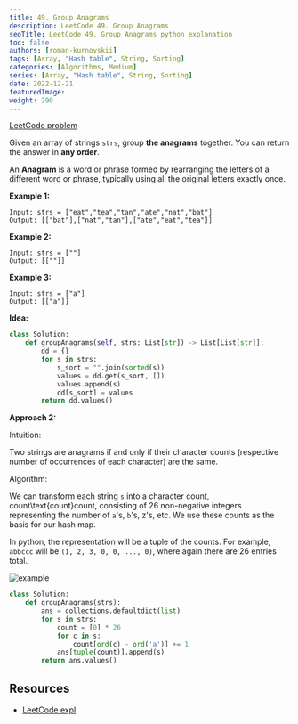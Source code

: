 ```yaml
---
title: 49. Group Anagrams
description: LeetCode 49. Group Anagrams
seoTitle: LeetCode 49. Group Anagrams python explanation
toc: false
authors: [roman-kurnovskii]
tags: [Array, "Hash table", String, Sorting]
categories: [Algorithms, Medium]
series: [Array, "Hash table", String, Sorting]
date: 2022-12-21
featuredImage:
weight: 290
---
```


[LeetCode problem](https://leetcode.com/problems/group-anagrams/)

Given an array of strings `strs`, group **the anagrams** together. You can return the answer in **any order**.

An **Anagram** is a word or phrase formed by rearranging the letters of a different word or phrase, typically using all the original letters exactly once.

**Example 1:**

    Input: strs = ["eat","tea","tan","ate","nat","bat"]
    Output: [["bat"],["nat","tan"],["ate","eat","tea"]]

**Example 2:**

    Input: strs = [""]
    Output: [[""]]

**Example 3:**

    Input: strs = ["a"]
    Output: [["a"]]

**Idea:**

```python
class Solution:
    def groupAnagrams(self, strs: List[str]) -> List[List[str]]:
        dd = {}
        for s in strs:
            s_sort = "".join(sorted(s))
            values = dd.get(s_sort, [])
            values.append(s)
            dd[s_sort] = values
        return dd.values()
```

**Approach 2:**

Intuition:

Two strings are anagrams if and only if their character counts (respective number of occurrences of each character) are the same.

Algorithm:

We can transform each string `s` into a character count, count\text{count}count, consisting of 26 non-negative integers representing the number of `a`'s, `b`'s, z's, etc. We use these counts as the basis for our hash map.

In python, the representation will be a tuple of the counts. For example, `abbccc` will be `(1, 2, 3, 0, 0, ..., 0)`, where again there are 26 entries total.

![example](https://leetcode.com/problems/group-anagrams/solutions/127405/Figures/49_groupanagrams2.png)

```python
class Solution:
    def groupAnagrams(strs):
        ans = collections.defaultdict(list)
        for s in strs:
            count = [0] * 26
            for c in s:
                count[ord(c) - ord('a')] += 1
            ans[tuple(count)].append(s)
        return ans.values()
```

## Resources

- [LeetCode expl](https://leetcode.com/problems/group-anagrams/solutions/127405/group-anagrams/)
